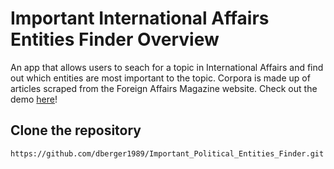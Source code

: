 # Important International Affairs Entities Finder Overview

An app that allows users to seach for a topic in International Affairs and find out which entities are most important to the topic. Corpora is made up of articles scraped from the Foreign Affairs Magazine website. Check out the demo    <a href="http://107.23.92.220:5000" target="_blank">here</a>!


## Clone the repository

```https://github.com/dberger1989/Important_Political_Entities_Finder.git```
